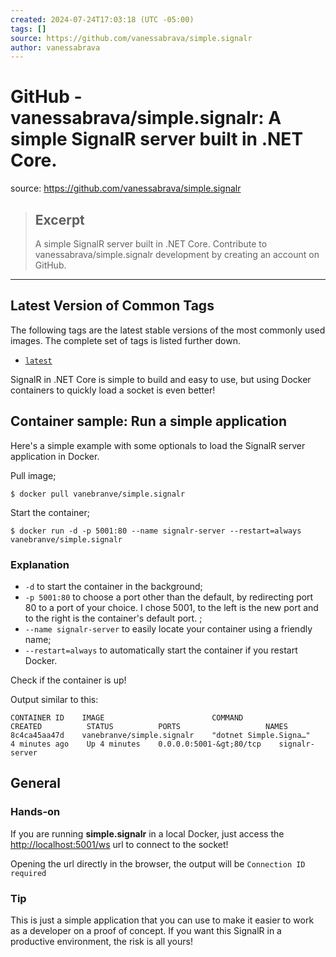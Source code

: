 ```yaml
---
created: 2024-07-24T17:03:18 (UTC -05:00)
tags: []
source: https://github.com/vanessabrava/simple.signalr
author: vanessabrava
---
```


# GitHub - vanessabrava/simple.signalr: A simple SignalR server built in .NET Core.

source: https://github.com/vanessabrava/simple.signalr

> ## Excerpt
> A simple SignalR server built in .NET Core. Contribute to vanessabrava/simple.signalr development by creating an account on GitHub.

---
## Latest Version of Common Tags

The following tags are the latest stable versions of the most commonly used images. The complete set of tags is listed further down.

-   [`latest`](https://github.com/vanessabrava/simple.signalr)

SignalR in .NET Core is simple to build and easy to use, but using Docker containers to quickly load a socket is even better!

## Container sample: Run a simple application

Here's a simple example with some optionals to load the SignalR server application in Docker.

Pull image;

```shell
$ docker pull vanebranve/simple.signalr
```

Start the container;

```shell
$ docker run -d -p 5001:80 --name signalr-server --restart=always vanebranve/simple.signalr
```

### Explanation

-   `-d` to start the container in the background;
-   `-p 5001:80` to choose a port other than the default, by redirecting port 80 to a port of your choice. I chose 5001, to the left is the new port and to the right is the container's default port. ;
-   `--name signalr-server` to easily locate your container using a friendly name;
-   `--restart=always` to automatically start the container if you restart Docker.

Check if the container is up!

Output similar to this:

```
CONTAINER ID    IMAGE                        COMMAND                   CREATED          STATUS          PORTS                   NAMES
8c4ca45aa47d    vanebranve/simple.signalr    "dotnet Simple.Signa…"    4 minutes ago    Up 4 minutes    0.0.0.0:5001-&gt;80/tcp    signalr-server
```

## General

### Hands-on

If you are running **simple.signalr** in a local Docker, just access the [http://localhost:5001/ws](http://localhost:5001/ws) url to connect to the socket!

Opening the url directly in the browser, the output will be `Connection ID required`

### Tip

This is just a simple application that you can use to make it easier to work as a developer on a proof of concept. If you want this SignalR in a productive environment, the risk is all yours!

